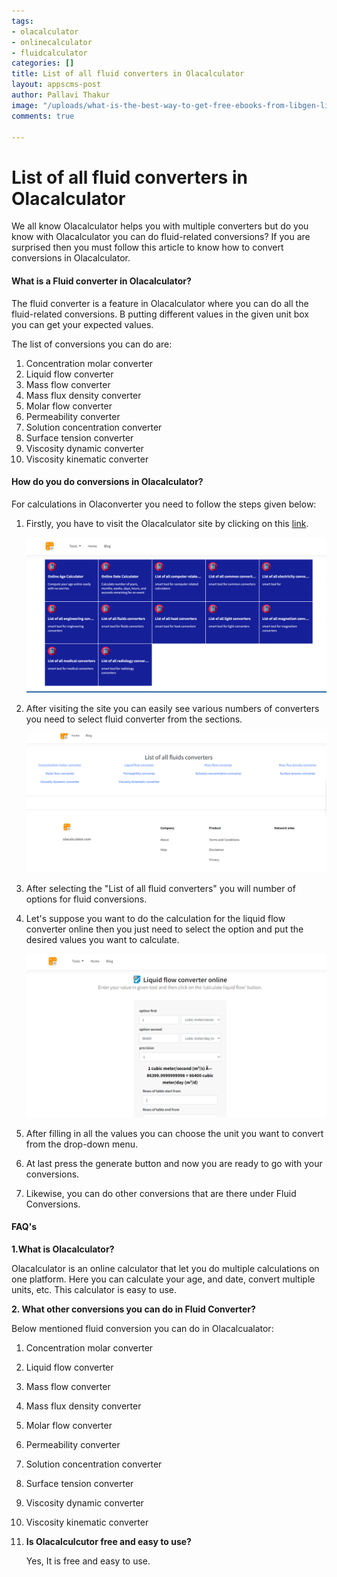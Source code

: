 ```yaml
---
tags:
- olacalculator
- onlinecalculator
- fluidcalculator
categories: []
title: List of all fluid converters in Olacalculator
layout: appscms-post
author: Pallavi Thakur
image: "/uploads/what-is-the-best-way-to-get-free-ebooks-from-libgen-library-genesis-8.png"
comments: true

---
```

# List of all fluid converters in Olacalculator

We all know Olacalculator helps you with multiple converters but do you know with Olacalculator you can do fluid-related conversions? If you are surprised then you must follow this article to know how to convert conversions in Olacalculator.

#### What is a Fluid converter in Olacalculator?

The fluid converter is a feature in Olacalculator where you can do all the fluid-related conversions. B putting different values in the given unit box you can get your expected values.

The list of conversions you can do are:

 1. Concentration molar converter
 2. Liquid flow converter
 3. Mass flow converter
 4. Mass flux density converter
 5. Molar flow converter
 6. Permeability converter
 7. Solution concentration converter
 8. Surface tension converter
 9. Viscosity dynamic converter
10. Viscosity kinematic converter

#### How do you do conversions in Olacalculator?

For calculations in Olaconverter you need to follow the steps given below:

1. Firstly, you have to visit the Olacalculator site by clicking on this [link](https://olacalculator.com/).

   ![](/uploads/screenshot-2022-11-15-222045.png)
2. After visiting the site you can easily see various numbers of converters you need to select fluid converter from the sections.

   ![](/uploads/screenshot-2022-11-25-093100.png)
3. After selecting the "List of all fluid converters" you will number of options for fluid conversions.
4. Let's suppose you want to do the calculation for the liquid flow converter online then you just need to select the option and put the desired values you want to calculate.

   ![](/uploads/screenshot-2022-11-25-093233.png)
5. After filling in all the values you can choose the unit you want to convert from the drop-down menu.
6. At last press the generate button and now you are ready to go with your conversions.
7. Likewise, you can do other conversions that are there under Fluid Conversions.

#### FAQ's

**1.What is Olacalculator?**

Olacalculator is an online calculator that let you do multiple calculations on one platform. Here you can calculate your age, and date, convert multiple units, etc. This calculator is easy to use.

**2. What other conversions you can do in Fluid Converter?**

Below mentioned fluid conversion you can do in Olacalcualator: 

 1. Concentration molar converter
 2. Liquid flow converter
 3. Mass flow converter
 4. Mass flux density converter
 5. Molar flow converter
 6. Permeability converter
 7. Solution concentration converter
 8. Surface tension converter
 9. Viscosity dynamic converter
10. Viscosity kinematic converter


3. **Is Olacalculcutor free and easy to use?**

   Yes, It is free and easy to use.